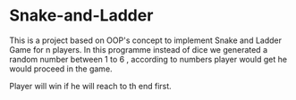 # Snake-and-Ladder
This is a project based on OOP's concept to implement Snake and Ladder Game for n players. In this programme instead of dice we generated a random number between 1 to 6 , according to numbers player would get he would proceed in the game.

Player will win if he will reach to th end first.
